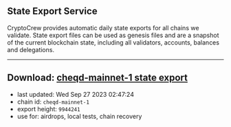 ## State Export Service
CryptoCrew provides automatic daily state exports for all chains we validate. State export files can be used as genesis files and are a snapshot of the current blockchain state, including all validators, accounts, balances and delegations.

---
**Download: [cheqd-mainnet-1 state export](https://dl.ccvalidators.com/SERVICE/cheqd/cheqd-mainnet-1_export_9944241.json)**
---

- last updated: Wed Sep 27 2023 02:47:24
- chain id: `cheqd-mainnet-1`
- export height: `9944241`
- use for: airdrops, local tests, chain recovery
